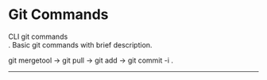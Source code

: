 # Git Commands
CLI git commands<br>.
Basic git commands with brief description.


git mergetool -> git pull -> git add -> git commit -i .


<hr>
